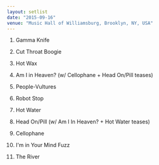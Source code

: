 ```yaml
---
layout: setlist
date: "2015-09-16"
venue: "Music Hall of Williamsburg, Brooklyn, NY, USA"
---
```


 1. Gamma Knife

 2. Cut Throat Boogie

 3. Hot Wax

 4. Am I in Heaven?
    (w/ Cellophane + Head On/Pill teases)

 5. People-Vultures

 6. Robot Stop

 7. Hot Water

 8. Head On/Pill
    (w/ Am I In Heaven? + Hot Water teases)

 9. Cellophane

10. I'm in Your Mind Fuzz

11. The River


